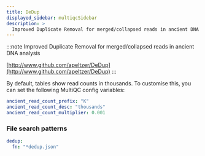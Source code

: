 ```yaml
---
title: DeDup
displayed_sidebar: multiqcSidebar
description: >
  Improved Duplicate Removal for merged/collapsed reads in ancient DNA analysis
---
```


<!--
~~~~~ DO NOT EDIT ~~~~~
This file is autogenerated from the MultiQC module python docstring.
Do not edit the markdown, it will be overwritten.

File path for the source of this content: multiqc/modules/dedup/dedup.py
~~~~~~~~~~~~~~~~~~~~~~~
-->

:::note
Improved Duplicate Removal for merged/collapsed reads in ancient DNA analysis

[http://www.github.com/apeltzer/DeDup](http://www.github.com/apeltzer/DeDup)
:::

By default, tables show read counts in thousands.
To customise this, you can set the following MultiQC config variables:

```yaml
ancient_read_count_prefix: "K"
ancient_read_count_desc: "thousands"
ancient_read_count_multiplier: 0.001
```

### File search patterns

```yaml
dedup:
  fn: "*dedup.json"
```
